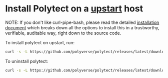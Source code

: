# Install Polytect on a [upstart](http://upstart.ubuntu.com/) host

NOTE: If you don't like curl-pipe-bash, please read the detailed [installation document](../README.md) which breaks down all the options to install this in a trustworthy, verifiable, auditable way, right down to the source code.

To install polytect on upstart, run:

```.bash
curl -s -L https://github.com/polyverse/polytect/releases/latest/download/upstart-install.sh | sh -s <polycorder auth key> [optional nodeid]
```

To uninstall polytect:

```.bash
curl -s -L https://github.com/polyverse/polytect/releases/latest/download/upstart-install.sh | sh -s uninstall
```
